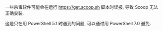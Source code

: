 一些杀毒软件可能会在运行 https://get.scoop.sh 脚本时误报, 导致 Scoop 无法正确安装.

这是只在用 PowerShell 5.1 时遇到的问题, 可以通过用 PowerShell 7.0 避免.

